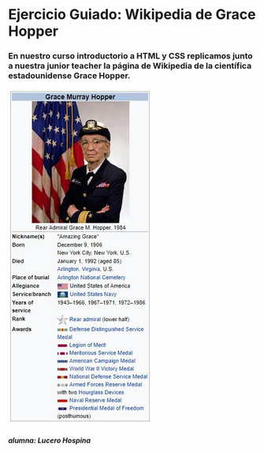 # Ejercicio Guiado: Wikipedia de Grace Hopper

### En nuestro curso introductorio a HTML y CSS replicamos junto a nuestra junior teacher la página de Wikipedia de la científica estadounidense Grace Hopper.

![Sin titulo](assets/images/info.JPG)






##### alumna: _*Lucero Hospina*_